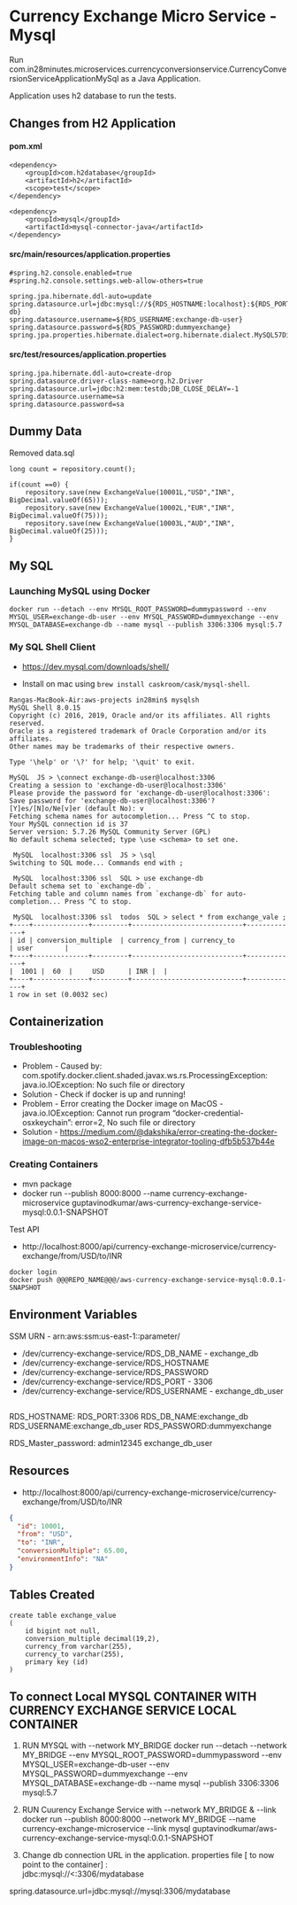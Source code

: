 # Currency Exchange Micro Service - Mysql

Run com.in28minutes.microservices.currencyconversionservice.CurrencyConversionServiceApplicationMySql as a Java Application.

Application uses h2 database to run the tests.

## Changes from H2 Application

#### pom.xml

```
<dependency>
	<groupId>com.h2database</groupId>
	<artifactId>h2</artifactId>
	<scope>test</scope>
</dependency>

<dependency>
	<groupId>mysql</groupId>
	<artifactId>mysql-connector-java</artifactId>
</dependency>
```

#### src/main/resources/application.properties

```
#spring.h2.console.enabled=true
#spring.h2.console.settings.web-allow-others=true

spring.jpa.hibernate.ddl-auto=update
spring.datasource.url=jdbc:mysql://${RDS_HOSTNAME:localhost}:${RDS_PORT:3306}/${RDS_DB_NAME:exchange-db}
spring.datasource.username=${RDS_USERNAME:exchange-db-user}
spring.datasource.password=${RDS_PASSWORD:dummyexchange}
spring.jpa.properties.hibernate.dialect=org.hibernate.dialect.MySQL57Dialect
```

#### src/test/resources/application.properties

```
spring.jpa.hibernate.ddl-auto=create-drop
spring.datasource.driver-class-name=org.h2.Driver
spring.datasource.url=jdbc:h2:mem:testdb;DB_CLOSE_DELAY=-1
spring.datasource.username=sa
spring.datasource.password=sa
```

## Dummy Data

Removed data.sql

```
long count = repository.count();

if(count ==0) {
	repository.save(new ExchangeValue(10001L,"USD","INR", BigDecimal.valueOf(65)));
	repository.save(new ExchangeValue(10002L,"EUR","INR", BigDecimal.valueOf(75)));
	repository.save(new ExchangeValue(10003L,"AUD","INR", BigDecimal.valueOf(25)));
}
```

## My SQL

### Launching MySQL using Docker

```
docker run --detach --env MYSQL_ROOT_PASSWORD=dummypassword --env MYSQL_USER=exchange-db-user --env MYSQL_PASSWORD=dummyexchange --env MYSQL_DATABASE=exchange-db --name mysql --publish 3306:3306 mysql:5.7
```


### My SQL Shell Client

- https://dev.mysql.com/downloads/shell/

- Install on mac using `brew install caskroom/cask/mysql-shell`.


```
Rangas-MacBook-Air:aws-projects in28min$ mysqlsh
MySQL Shell 8.0.15
Copyright (c) 2016, 2019, Oracle and/or its affiliates. All rights reserved.
Oracle is a registered trademark of Oracle Corporation and/or its affiliates.
Other names may be trademarks of their respective owners.

Type '\help' or '\?' for help; '\quit' to exit.

MySQL  JS > \connect exchange-db-user@localhost:3306
Creating a session to 'exchange-db-user@localhost:3306'
Please provide the password for 'exchange-db-user@localhost:3306': 
Save password for 'exchange-db-user@localhost:3306'? [Y]es/[N]o/Ne[v]er (default No): v
Fetching schema names for autocompletion... Press ^C to stop.
Your MySQL connection id is 37
Server version: 5.7.26 MySQL Community Server (GPL)
No default schema selected; type \use <schema> to set one.

 MySQL  localhost:3306 ssl  JS > \sql
Switching to SQL mode... Commands end with ;

 MySQL  localhost:3306 ssl  SQL > use exchange-db
Default schema set to `exchange-db`.
Fetching table and column names from `exchange-db` for auto-completion... Press ^C to stop.

 MySQL  localhost:3306 ssl  todos  SQL > select * from exchange_vale ;
+----+--------------+---------+----------------------------+-------------+
| id | conversion_multiple  | currency_from | currency_to                | user        |
+----+--------------+---------+----------------------------+-------------+
|  1001 |  60  |     USD      | INR |  |
+----+--------------+---------+----------------------------+-------------+
1 row in set (0.0032 sec)

```

## Containerization

### Troubleshooting

- Problem - Caused by: com.spotify.docker.client.shaded.javax.ws.rs.ProcessingException: java.io.IOException: No such file or directory
- Solution - Check if docker is up and running!
- Problem - Error creating the Docker image on MacOS - java.io.IOException: Cannot run program “docker-credential-osxkeychain”: error=2, No such file or directory
- Solution - https://medium.com/@dakshika/error-creating-the-docker-image-on-macos-wso2-enterprise-integrator-tooling-dfb5b537b44e

### Creating Containers

- mvn package
- docker run --publish 8000:8000 --name currency-exchange-microservice guptavinodkumar/aws-currency-exchange-service-mysql:0.0.1-SNAPSHOT

Test API 
- http://localhost:8000/api/currency-exchange-microservice/currency-exchange/from/USD/to/INR

```
docker login
docker push @@@REPO_NAME@@@/aws-currency-exchange-service-mysql:0.0.1-SNAPSHOT
```

## Environment Variables

SSM URN - arn:aws:ssm:us-east-1:<account-id>:parameter/<name>

- /dev/currency-exchange-service/RDS_DB_NAME  - exchange_db
- /dev/currency-exchange-service/RDS_HOSTNAME	
- /dev/currency-exchange-service/RDS_PASSWORD	
- /dev/currency-exchange-service/RDS_PORT     - 3306
- /dev/currency-exchange-service/RDS_USERNAME - exchange_db_user

##
RDS_HOSTNAME:
RDS_PORT:3306
RDS_DB_NAME:exchange_db
RDS_USERNAME:exchange_db_user
RDS_PASSWORD:dummyexchange

RDS_Master_password: admin12345
exchange_db_user

## Resources

- http://localhost:8000/api/currency-exchange-microservice/currency-exchange/from/USD/to/INR

```json
{
  "id": 10001,
  "from": "USD",
  "to": "INR",
  "conversionMultiple": 65.00,
  "environmentInfo": "NA"
}
```

## Tables Created
```
create table exchange_value 
(
	id bigint not null, 
	conversion_multiple decimal(19,2), 
	currency_from varchar(255), 
	currency_to varchar(255), 
	primary key (id)
)
```
## To connect Local MYSQL CONTAINER WITH CURRENCY EXCHANGE SERVICE LOCAL CONTAINER 

1. RUN MYSQL with --network MY_BRIDGE
docker run --detach --network MY_BRIDGE --env MYSQL_ROOT_PASSWORD=dummypassword --env MYSQL_USER=exchange-db-user --env MYSQL_PASSWORD=dummyexchange --env MYSQL_DATABASE=exchange-db --name mysql --publish 3306:3306 mysql:5.7

2. RUN Cuurency Exchange Service  with --network MY_BRIDGE & --link <name of the mysql container>
docker run --publish 8000:8000 --network MY_BRIDGE --name currency-exchange-microservice --link mysql guptavinodkumar/aws-currency-exchange-service-mysql:0.0.1-SNAPSHOT

3.  Change db connection URL in the application. properties file [ to now point to the container] :  
jdbc:mysql://<<name of the mysql container>:3306/mydatabase

spring.datasource.url=jdbc:mysql://mysql:3306/mydatabase


```
